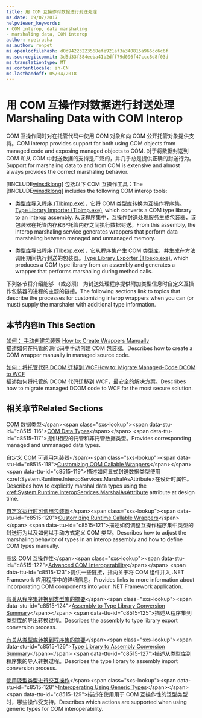 ```yaml
---
title: 用 COM 互操作对数据进行封送处理
ms.date: 09/07/2017
helpviewer_keywords:
- COM interop, data marshaling
- marshaling data, COM interop
author: rpetrusha
ms.author: ronpet
ms.openlocfilehash: d0d94223223568efe921af3a340815a966cc6c6f
ms.sourcegitcommit: 3d5d33f384eeba41b2dff79d096f47ccc8d8f03d
ms.translationtype: MT
ms.contentlocale: zh-CN
ms.lasthandoff: 05/04/2018
---
```

# <a name="marshaling-data-with-com-interop"></a><span data-ttu-id="c8515-102">用 COM 互操作对数据进行封送处理</span><span class="sxs-lookup"><span data-stu-id="c8515-102">Marshaling Data with COM Interop</span></span>
<span data-ttu-id="c8515-103">COM 互操作同时对在托管代码中使用 COM 对象和向 COM 公开托管对象提供支持。</span><span class="sxs-lookup"><span data-stu-id="c8515-103">COM interop provides support for both using COM objects from managed code and exposing managed objects to COM.</span></span> <span data-ttu-id="c8515-104">对于将数据封送到 COM 和从 COM 中封送数据的支持是广泛的，并几乎总是提供正确的封送行为。</span><span class="sxs-lookup"><span data-stu-id="c8515-104">Support for marshaling data to and from COM is extensive and almost always provides the correct marshaling behavior.</span></span>  
  
 <span data-ttu-id="c8515-105">[!INCLUDE[winsdklong](../../../includes/winsdklong-md.md)] 包括以下 COM 互操作工具：</span><span class="sxs-lookup"><span data-stu-id="c8515-105">The [!INCLUDE[winsdklong](../../../includes/winsdklong-md.md)] includes the following COM interop tools:</span></span>  
  
-   <span data-ttu-id="c8515-106">[类型库导入程序 (Tlbimp.exe)](../../../docs/framework/tools/tlbimp-exe-type-library-importer.md)，它将 COM 类型库转换为互操作程序集。</span><span class="sxs-lookup"><span data-stu-id="c8515-106">[Type Library Importer (Tlbimp.exe)](../../../docs/framework/tools/tlbimp-exe-type-library-importer.md), which converts a COM type library to an interop assembly.</span></span> <span data-ttu-id="c8515-107">从该程序集中，互操作封送处理服务生成包装器，该包装器在托管内存和非托管内存之间执行数据封送。</span><span class="sxs-lookup"><span data-stu-id="c8515-107">From this assembly, the interop marshaling service generates wrappers that perform data marshaling between managed and unmanaged memory.</span></span>  
  
-   <span data-ttu-id="c8515-108">[类型库导出程序 (Tlbexp.exe)](../../../docs/framework/tools/tlbexp-exe-type-library-exporter.md)，它从程序集产生 COM 类型库，并生成在方法调用期间执行封送的包装器。</span><span class="sxs-lookup"><span data-stu-id="c8515-108">[Type Library Exporter (Tlbexp.exe)](../../../docs/framework/tools/tlbexp-exe-type-library-exporter.md), which produces a COM type library from an assembly and generates a wrapper that performs marshaling during method calls.</span></span>  
  
 <span data-ttu-id="c8515-109">下列各节将介绍能够 （或必须） 为封送处理程序提供附加类型信息时自定义互操作包装器的进程的主题的链接。</span><span class="sxs-lookup"><span data-stu-id="c8515-109">The following sections link to topics that describe the processes for customizing interop wrappers when you can (or must) supply the marshaler with additional type information.</span></span>  
  
## <a name="in-this-section"></a><span data-ttu-id="c8515-110">本节内容</span><span class="sxs-lookup"><span data-stu-id="c8515-110">In This Section</span></span>  
<span data-ttu-id="c8515-111">[如何： 手动创建包装器](how-to-create-wrappers-manually.md) </span><span class="sxs-lookup"><span data-stu-id="c8515-111">[How to: Create Wrappers Manually](how-to-create-wrappers-manually.md) </span></span>  
<span data-ttu-id="c8515-112">描述如何在托管的源代码中手动创建 COM 包装器。</span><span class="sxs-lookup"><span data-stu-id="c8515-112">Describes how to create a COM wrapper manually in managed source code.</span></span> 
 
 [<span data-ttu-id="c8515-113">如何：将托管代码 DCOM 迁移到 WCF</span><span class="sxs-lookup"><span data-stu-id="c8515-113">How to: Migrate Managed-Code DCOM to WCF</span></span>](../../../docs/framework/interop/how-to-migrate-managed-code-dcom-to-wcf.md)  
 <span data-ttu-id="c8515-114">描述如何将托管的 DCOM 代码迁移到 WCF，最安全的解决方案。</span><span class="sxs-lookup"><span data-stu-id="c8515-114">Describes how to migrate managed DCOM code to WCF for the most secure solution.</span></span>  
  
## <a name="related-sections"></a><span data-ttu-id="c8515-115">相关章节</span><span class="sxs-lookup"><span data-stu-id="c8515-115">Related Sections</span></span>  
 <span data-ttu-id="c8515-116">[COM 数据类型](https://msdn.microsoft.com/library/sak564ww(v=vs.100).aspx)</span><span class="sxs-lookup"><span data-stu-id="c8515-116">[COM Data Types](https://msdn.microsoft.com/library/sak564ww(v=vs.100).aspx)</span></span>  
 <span data-ttu-id="c8515-117">提供相应的托管和非托管数据类型。</span><span class="sxs-lookup"><span data-stu-id="c8515-117">Provides corresponding managed and unmanaged data types.</span></span>  
  
 <span data-ttu-id="c8515-118">[自定义 COM 可调用包装器](https://msdn.microsoft.com/library/3bwc828w(v=vs.100).aspx)</span><span class="sxs-lookup"><span data-stu-id="c8515-118">[Customizing COM Callable Wrappers](https://msdn.microsoft.com/library/3bwc828w(v=vs.100).aspx)</span></span>  
 <span data-ttu-id="c8515-119">描述如何显式封送数据类型使用<xref:System.Runtime.InteropServices.MarshalAsAttribute>在设计时属性。</span><span class="sxs-lookup"><span data-stu-id="c8515-119">Describes how to explicitly marshal data types using the <xref:System.Runtime.InteropServices.MarshalAsAttribute> attribute at design time.</span></span>  
  
 <span data-ttu-id="c8515-120">[自定义运行时可调用包装器](https://msdn.microsoft.com/library/e753eftz(v=vs.100).aspx)</span><span class="sxs-lookup"><span data-stu-id="c8515-120">[Customizing Runtime Callable Wrappers](https://msdn.microsoft.com/library/e753eftz(v=vs.100).aspx)</span></span>  
 <span data-ttu-id="c8515-121">描述如何调整互操作程序集中类型的封送行为以及如何以手动方式定义 COM 类型。</span><span class="sxs-lookup"><span data-stu-id="c8515-121">Describes how to adjust the marshaling behavior of types in an interop assembly and how to define COM types manually.</span></span>  
  
 <span data-ttu-id="c8515-122">[高级 COM 互操作性](https://msdn.microsoft.com/library/bd9cdfyx(v=vs.100).aspx)</span><span class="sxs-lookup"><span data-stu-id="c8515-122">[Advanced COM Interoperability](https://msdn.microsoft.com/library/bd9cdfyx(v=vs.100).aspx)</span></span>  
 <span data-ttu-id="c8515-123">提供一些链接，指向关于将 COM 组件并入 .NET Framework 应用程序中的详细信息。</span><span class="sxs-lookup"><span data-stu-id="c8515-123">Provides links to more information about incorporating COM components into your .NET Framework application.</span></span>  
  
 <span data-ttu-id="c8515-124">[有关从程序集转换到类型库的摘要](https://msdn.microsoft.com/library/xk1120c3(v=vs.100).aspx)</span><span class="sxs-lookup"><span data-stu-id="c8515-124">[Assembly to Type Library Conversion Summary](https://msdn.microsoft.com/library/xk1120c3(v=vs.100).aspx)</span></span>  
 <span data-ttu-id="c8515-125">描述从程序集到类型库的导出转换过程。</span><span class="sxs-lookup"><span data-stu-id="c8515-125">Describes the assembly to type library export conversion process.</span></span>  
  
 <span data-ttu-id="c8515-126">[有关从类型库转换到程序集的摘要](https://msdn.microsoft.com/library/k83zzh38(v=vs.100).aspx)</span><span class="sxs-lookup"><span data-stu-id="c8515-126">[Type Library to Assembly Conversion Summary](https://msdn.microsoft.com/library/k83zzh38(v=vs.100).aspx)</span></span>  
 <span data-ttu-id="c8515-127">描述从类型库到程序集的导入转换过程。</span><span class="sxs-lookup"><span data-stu-id="c8515-127">Describes the type library to assembly import conversion process.</span></span>  
  
 <span data-ttu-id="c8515-128">[使用泛型类型进行交互操作](https://msdn.microsoft.com/library/ms229590(v=vs.100).aspx)</span><span class="sxs-lookup"><span data-stu-id="c8515-128">[Interoperating Using Generic Types](https://msdn.microsoft.com/library/ms229590(v=vs.100).aspx)</span></span>  
 <span data-ttu-id="c8515-129">描述在使用用于 COM 互操作性的泛型类型时，哪些操作受支持。</span><span class="sxs-lookup"><span data-stu-id="c8515-129">Describes which actions are supported when using generic types for COM interoperability.</span></span>
